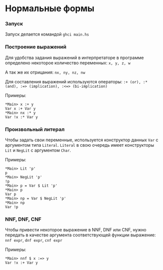 # Нормальные формы

### Запуск

Запуск делается командой `ghci main.hs`

### Построение выражений

Для удобства задания выражений в интерпретаторе в программе определено некоторое количество переменных: `x, y, z, w`

А так же их отрицания: `nx, ny, nz, nw`

Для составления выражений используются операторы: `:+ (or), :* (and), :=> (implication), :<=> (bi-implication)`

Примеры:
```
*Main> x :+ y
Var x :+ Var y
*Main> nx :* y
Var !x :* Var y
```

### Произвольный литерал

Чтобы задать свои переменные, используется конструктор данных `Var` с аргументом типа `Literal`.
`Literal` в свою очередь имеет конструкторы `Lit` и `NegLit` с аргументом `Char`.

Примеры:
```
*Main> Lit 'p'
p
*Main> NegLit 'p'
!p
*Main> p = Var $ Lit 'p'
*Main> p
Var p
*Main> np = Var $ NegLit 'p'
*Main> np
Var !p
```

### NNF, DNF, CNF

Чтобы привести некоторое выражение в NNF, DNF или CNF, нужно передать в качестве аргумента соответствующей функции выражение:
`nnf expr`, `dnf expr`, `cnf expr`

Примеры:

```
*Main> nnf $ x :=> y
Var !x :+ Var y
```
